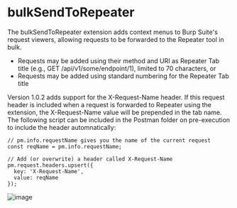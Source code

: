 # bulkSendToRepeater

The bulkSendToRepeater extension adds context menus to Burp Suite's request viewers, allowing requests to be forwarded to the Repeater tool in bulk.

* Requests may be added using their method and URI as Repeater Tab title (e.g., GET /api/v1/some/endpoint/1), limited to 70 characters, or
* Requests may be added using standard numbering for the Repeater Tab title

Version 1.0.2 adds support for the X-Request-Name header. If this request header is included when a request is forwarded to Repeater using the extension, the X-Request-Name value will be prepended in the tab name. The following script can be included in the Postman folder on pre-execution to include the header automnatically:

```
// pm.info.requestName gives you the name of the current request
const reqName = pm.info.requestName;

// Add (or overwrite) a header called X-Request-Name
pm.request.headers.upsert({
  key: 'X-Request-Name',
  value: reqName
});

```

![image](https://github.com/WhiteOakSecurity/bulkSendToRepeater/assets/10437631/a3d09bab-b49b-4710-b163-f1db0fe81250)
